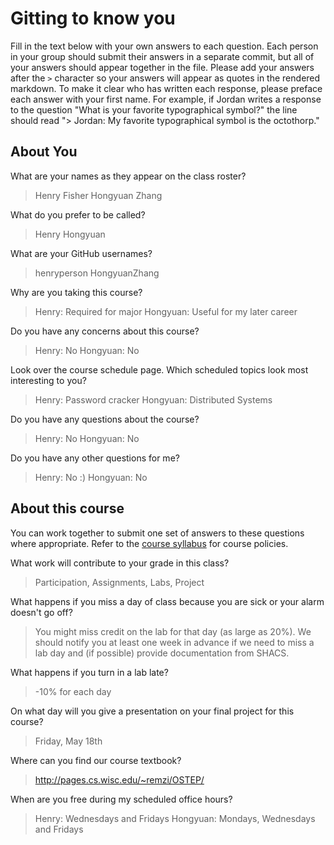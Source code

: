 # Gitting to know you
Fill in the text below with your own answers to each question. Each person in your group should submit their answers in a separate commit, but all of your answers should appear together in the file. Please add your answers after the `>` character so your answers will appear as quotes in the rendered markdown. To make it clear who has written each response, please preface each answer with your first name. For example, if Jordan writes a response to the question "What is your favorite typographical symbol?" the line should read "> Jordan: My favorite typographical symbol is the octothorp." 

## About You
What are your names as they appear on the class roster?
> Henry Fisher
> Hongyuan Zhang

What do you prefer to be called?
> Henry
> Hongyuan

What are your GitHub usernames?
> henryperson
> HongyuanZhang

Why are you taking this course?
> Henry: Required for major
> Hongyuan: Useful for my later career

Do you have any concerns about this course?
> Henry: No
> Hongyuan: No

Look over the course schedule page. Which scheduled topics look most interesting to you?
> Henry: Password cracker
> Hongyuan: Distributed Systems

Do you have any questions about the course?
> Henry: No
> Hongyuan: No

Do you have any other questions for me?
> Henry: No :)
> Hongyuan: No

## About this course
You can work together to submit one set of answers to these questions where appropriate. Refer to the [course syllabus](http://www.cs.grinnell.edu/~curtsinger/teaching/2018S/CSC213/syllabus/) for course policies.

What work will contribute to your grade in this class?
> Participation, Assignments, Labs, Project

What happens if you miss a day of class because you are sick or your alarm doesn't go off?
> You might miss credit on the lab for that day (as large as 20%). We should notify you at least one week in advance if we need to miss a lab day and (if possible) provide documentation from SHACS.

What happens if you turn in a lab late?
> -10% for each day

On what day will you give a presentation on your final project for this course?
> Friday, May 18th

Where can you find our course textbook?
> http://pages.cs.wisc.edu/~remzi/OSTEP/

When are you free during my scheduled office hours?
> Henry: Wednesdays and Fridays
> Hongyuan: Mondays, Wednesdays and Fridays

